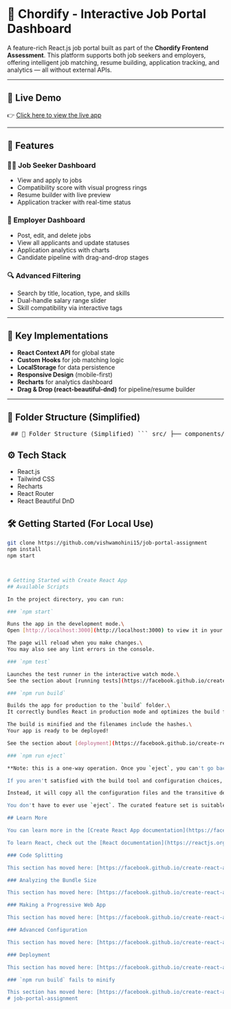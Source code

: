 # 💼 Chordify - Interactive Job Portal Dashboard

A feature-rich React.js job portal built as part of the **Chordify Frontend Assessment**. This platform supports both job seekers and employers, offering intelligent job matching, resume building, application tracking, and analytics — all without external APIs.

---

## 🚀 Live Demo

👉 [Click here to view the live app](https://job-portal-assignment-rose.vercel.app/)

---

## 📌 Features

### 🧑‍💼 Job Seeker Dashboard
- View and apply to jobs
- Compatibility score with visual progress rings
- Resume builder with live preview
- Application tracker with real-time status

### 🏢 Employer Dashboard
- Post, edit, and delete jobs
- View all applicants and update statuses
- Application analytics with charts
- Candidate pipeline with drag-and-drop stages

### 🔍 Advanced Filtering
- Search by title, location, type, and skills
- Dual-handle salary range slider
- Skill compatibility via interactive tags

---

## 🧠 Key Implementations

- **React Context API** for global state
- **Custom Hooks** for job matching logic
- **LocalStorage** for data persistence
- **Responsive Design** (mobile-first)
- **Recharts** for analytics dashboard
- **Drag & Drop (react-beautiful-dnd)** for pipeline/resume builder

---

## 📁 Folder Structure (Simplified)
<pre> ## 📁 Folder Structure (Simplified) ``` src/ ├── components/ ├── pages/ ├── hooks/ ├── context/ ├── utils/ └── App.jsx ``` </pre>

## ⚙️ Tech Stack

- React.js
- Tailwind CSS
- Recharts
- React Router
- React Beautiful DnD

## 🛠️ Getting Started (For Local Use)

```bash
git clone https://github.com/vishwamohini15/job-portal-assignment
npm install
npm start



# Getting Started with Create React App
## Available Scripts

In the project directory, you can run:

### `npm start`

Runs the app in the development mode.\
Open [http://localhost:3000](http://localhost:3000) to view it in your browser.

The page will reload when you make changes.\
You may also see any lint errors in the console.

### `npm test`

Launches the test runner in the interactive watch mode.\
See the section about [running tests](https://facebook.github.io/create-react-app/docs/running-tests) for more information.

### `npm run build`

Builds the app for production to the `build` folder.\
It correctly bundles React in production mode and optimizes the build for the best performance.

The build is minified and the filenames include the hashes.\
Your app is ready to be deployed!

See the section about [deployment](https://facebook.github.io/create-react-app/docs/deployment) for more information.

### `npm run eject`

**Note: this is a one-way operation. Once you `eject`, you can't go back!**

If you aren't satisfied with the build tool and configuration choices, you can `eject` at any time. This command will remove the single build dependency from your project.

Instead, it will copy all the configuration files and the transitive dependencies (webpack, Babel, ESLint, etc) right into your project so you have full control over them. All of the commands except `eject` will still work, but they will point to the copied scripts so you can tweak them. At this point you're on your own.

You don't have to ever use `eject`. The curated feature set is suitable for small and middle deployments, and you shouldn't feel obligated to use this feature. However we understand that this tool wouldn't be useful if you couldn't customize it when you are ready for it.

## Learn More

You can learn more in the [Create React App documentation](https://facebook.github.io/create-react-app/docs/getting-started).

To learn React, check out the [React documentation](https://reactjs.org/).

### Code Splitting

This section has moved here: [https://facebook.github.io/create-react-app/docs/code-splitting](https://facebook.github.io/create-react-app/docs/code-splitting)

### Analyzing the Bundle Size

This section has moved here: [https://facebook.github.io/create-react-app/docs/analyzing-the-bundle-size](https://facebook.github.io/create-react-app/docs/analyzing-the-bundle-size)

### Making a Progressive Web App

This section has moved here: [https://facebook.github.io/create-react-app/docs/making-a-progressive-web-app](https://facebook.github.io/create-react-app/docs/making-a-progressive-web-app)

### Advanced Configuration

This section has moved here: [https://facebook.github.io/create-react-app/docs/advanced-configuration](https://facebook.github.io/create-react-app/docs/advanced-configuration)

### Deployment

This section has moved here: [https://facebook.github.io/create-react-app/docs/deployment](https://facebook.github.io/create-react-app/docs/deployment)

### `npm run build` fails to minify

This section has moved here: [https://facebook.github.io/create-react-app/docs/troubleshooting#npm-run-build-fails-to-minify](https://facebook.github.io/create-react-app/docs/troubleshooting#npm-run-build-fails-to-minify)
#   j o b - p o r t a l - a s s i g n m e n t 
 
 